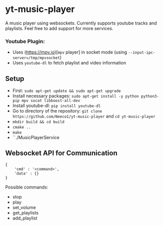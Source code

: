 # yt-music-player

A music player using websockets. Currently supports youtube tracks and playlists. Feel free
to add support for more services.

### Youtube Plugin:
- Uses (https://mpv.io)[`mpv` player] in socket mode (using `--input-ipc-server=/tmp/mpvsocket`)
- Uses `youtube-dl` to fetch playlist and video information

## Setup
- First: ``sudo apt-get update && sudo apt-get upgrade``
- Install necessary packages: ``sudo apt-get install -y python python3-pip mpv socat libboost-all-dev``
- Install youtube-dl: ``pip install youtube-dl``
- Go to directory of the repository: ``git clone https://github.com/Neeco1/yt-music-player`` and ``cd yt-music-player``
- ``mkdir build && cd build``
- ``cmake ..``
- ``make``
- ``./MusicPlayerService

## Websocket API for Communication

```
{
    'cmd' : '<command>',
    'data' : {}
}
```

Possible commands:
* stop
* play
* set_volume
* get_playlists
* add_playlist
